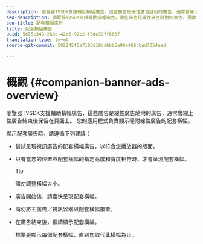 ```yaml
---
description: 瀏覽器TVSDK支援輔助橫幅廣告，這些廣告是線性廣告隨附的廣告，通常會線上性廣告結束後保留在頁面上。 您的應用程式負責顯示隨附線性廣告的配套橫幅。
seo-description: 瀏覽器TVSDK支援輔助橫幅廣告，這些廣告是線性廣告隨附的廣告，通常會線上性廣告結束後保留在頁面上。 您的應用程式負責顯示隨附線性廣告的配套橫幅。
seo-title: 配套橫幅廣告
title: 配套橫幅廣告
uuid: 5655c348-268d-42d6-92c2-f5de39ff666f
translation-type: tm+mt
source-git-commit: 592245f5a7186d18dabbb5a98a468cbed7354aed

---
```



# 概觀 {#companion-banner-ads-overview}

瀏覽器TVSDK支援輔助橫幅廣告，這些廣告是線性廣告隨附的廣告，通常會線上性廣告結束後保留在頁面上。 您的應用程式負責顯示隨附線性廣告的配套橫幅。

顯示配套廣告時，請遵循下列建議：

* 嘗試呈現視訊廣告的配套橫幅廣告，以符合您播放器的版面。
* 只有當您的位置與配套橫幅的指定高度和寬度相符時，才會呈現配套橫幅。

   >[!TIP]
   >
   >請勿調整橫幅大小。

* 廣告開始後，請盡快呈現配套橫幅。
* 請勿將主廣告／視訊容器與配套橫幅覆蓋。
* 在廣告結束後，繼續顯示配套橫幅。

   標準是顯示每個配套橫幅，直到您取代此橫幅為止。

